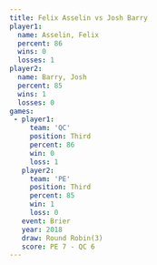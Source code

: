 ```yaml
---
title: Felix Asselin vs Josh Barry
player1:              
  name: Asselin, Felix
  percent: 86         
  wins: 0             
  losses: 1           
player2:              
  name: Barry, Josh   
  percent: 85         
  wins: 1             
  losses: 0           
games:
 - player1:         
     team: 'QC'     
     position: Third
     percent: 86    
     win: 0         
     loss: 1        
   player2:         
     team: 'PE'     
     position: Third
     percent: 85    
     win: 1         
     loss: 0        
   event: Brier        
   year: 2018          
   draw: Round Robin(3)
   score: PE 7 - QC 6  
---
```

